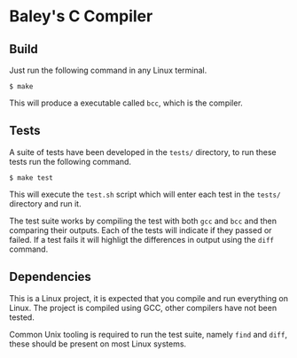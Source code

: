 # Baley's C Compiler
## Build
Just run the following command in any Linux terminal.
```console
$ make 
```
This will produce a executable called `bcc`, which is the compiler.

## Tests
A suite of tests have been developed in the `tests/` directory, to run these tests run the following command.
```console
$ make test
```
This will execute the `test.sh` script which will enter each test in the `tests/` directory and run it.

The test suite works by compiling the test with both `gcc` and `bcc` and then comparing their outputs. Each of the tests will indicate if they passed or failed. If a test fails it will highligt the differences in output using the `diff` command.

## Dependencies
This is a Linux project, it is expected that you compile and run everything on Linux. The project is compiled using GCC, other compilers have not been tested. 

Common Unix tooling is required to run the test suite, namely `find` and `diff`, these should be present on most Linux systems.

